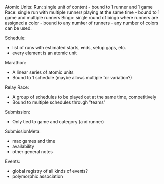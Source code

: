 Atomic Units:
Run: single unit of content - bound to 1 runner and 1 game
Race: single run with multiple runners playing at the same time - bound to 1 game and multiple runners
Bingo: single round of bingo where runners are assigned a color - bound to any number of runners - any number of colors can be used.

Schedule:

- list of runs with estimated starts, ends, setup gaps, etc.
- every element is an atomic unit

Marathon:

- A linear series of atomic units
- Bound to 1 schedule (maybe allows multiple for variation?)

Relay Race:

- A group of schedules to be played out at the same time, competitively
- Bound to multiple schedules through "teams"

Submission:

- Only tied to game and category (and runner)

SubmissionMeta:

- max games and time
- availability
- other general notes

Events:

- global registry of all kinds of events?
- polymorphic association
